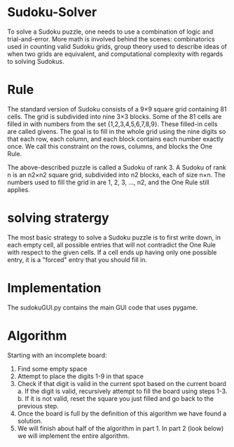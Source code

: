 # Sudoku-Solver
To solve a Sudoku puzzle, one needs to use a combination of logic and trial-and-error. More math is involved behind the scenes: combinatorics used in counting valid Sudoku grids, group theory used to describe ideas of when two grids are equivalent, and computational complexity with regards to solving Sudokus.

# Rule
The standard version of Sudoku consists of a 9×9 square grid containing 81 cells. The grid is subdivided into nine 3×3 blocks. Some of the 81 cells are filled in with numbers from the set {1,2,3,4,5,6,7,8,9}. These filled-in cells are called givens. The goal is to fill in the whole grid using the nine digits so that each row, each column, and each block contains each number exactly once. We call this constraint on the rows, columns, and blocks the One Rule.

The above-described puzzle is called a Sudoku of rank 3. A Sudoku of rank n is an n2×n2 square grid, subdivided into n2 blocks, each of size n×n. The numbers used to fill the grid in are 1, 2, 3, ..., n2, and the One Rule still applies.

# solving stratergy
The most basic strategy to solve a Sudoku puzzle is to first write down, in each empty cell, all possible entries that will not contradict the One Rule with respect to the given cells. If a cell ends up having only one possible entry, it is a "forced" entry that you should fill in.

# Implementation
The sudokuGUI.py contains the main GUI code that uses pygame.

# Algorithm
Starting with an incomplete board:

1. Find some empty space
2. Attempt to place the digits 1-9 in that space
3. Check if that digit is valid in the current spot based on the current board
     a. If the digit is valid, recursively attempt to fill the board using steps 1-3.
     b. If it is not valid, reset the square you just filled and go back to the previous step.
4. Once the board is full by the definition of this algorithm we have found a solution.
5. We will finish about half of the algorithm in part 1. In part 2 (look below) we will implement the entire algorithm.
